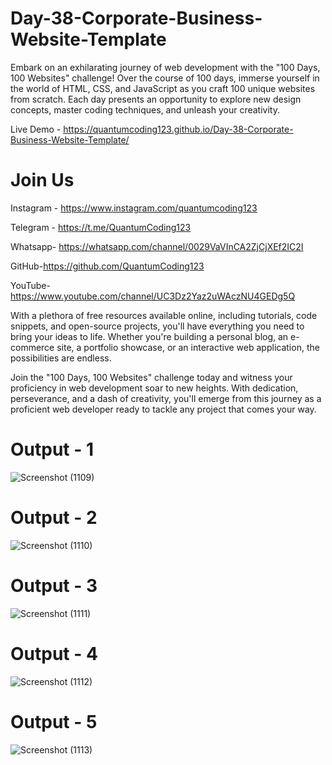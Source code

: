 # Day-38-Corporate-Business-Website-Template
Embark on an exhilarating journey of web development with the "100 Days, 100 Websites" challenge! Over the course of 100 days, immerse yourself in the world of HTML, CSS, and JavaScript as you craft 100 unique websites from scratch. Each day presents an opportunity to explore new design concepts, master coding techniques, and unleash your creativity.

Live Demo - https://quantumcoding123.github.io/Day-38-Corporate-Business-Website-Template/

# Join Us

Instagram - https://www.instagram.com/quantumcoding123

Telegram - https://t.me/QuantumCoding123

Whatsapp- https://whatsapp.com/channel/0029VaVInCA2ZjCjXEf2IC2I

GitHub-https://github.com/QuantumCoding123

YouTube-https://www.youtube.com/channel/UC3Dz2Yaz2uWAczNU4GEDg5Q

With a plethora of free resources available online, including tutorials, code snippets, and open-source projects, you'll have everything you need to bring your ideas to life. Whether you're building a personal blog, an e-commerce site, a portfolio showcase, or an interactive web application, the possibilities are endless.

Join the "100 Days, 100 Websites" challenge today and witness your proficiency in web development soar to new heights. With dedication, perseverance, and a dash of creativity, you'll emerge from this journey as a proficient web developer ready to tackle any project that comes your way.

# Output - 1

![Screenshot (1109)](https://github.com/user-attachments/assets/1e1e78bb-cad4-4824-aeae-b096b4eb4376)

# Output - 2

![Screenshot (1110)](https://github.com/user-attachments/assets/b0f2d840-902c-4c3b-a77c-f8febfd13b71)

# Output - 3
![Screenshot (1111)](https://github.com/user-attachments/assets/48004301-3580-484e-9510-2f7a878528c7)

# Output - 4

![Screenshot (1112)](https://github.com/user-attachments/assets/42b5e981-31e8-45e1-bb0f-d591ef6d4fac)

# Output - 5

![Screenshot (1113)](https://github.com/user-attachments/assets/b44fb1cd-ec84-4642-9db6-62355413a3cf)


